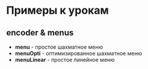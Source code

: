 # Примеры к урокам

## encoder & menus
+ **menu** - простое шахматное меню
+ **menuOpti** - оптимизированное шахматное меню
+ **menuLinear** - простое линейное меню
